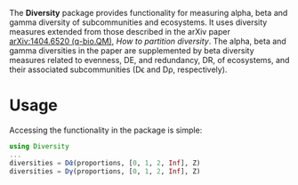 The **Diversity** package provides functionality for measuring alpha,
beta and gamma diversity of subcommunities and ecosystems. It uses
diversity measures extended from those described in the arXiv paper
[arXiv:1404.6520 (q-bio.QM)](http://arxiv.org/abs/1404.6520),
*How to partition diversity*. The alpha, beta and gamma diversities in
the paper are supplemented by beta diversity measures related to
evenness, DE, and redundancy, DR, of ecosystems, and their associated
subcommunities (Dϵ and Dρ, respectively).

# Usage

Accessing the functionality in the package is simple:

```julia
using Diversity
...
diversities = Dᾱ(proportions, [0, 1, 2, Inf], Z)
diversities = Dγ(proportions, [0, 1, 2, Inf], Z)
```
